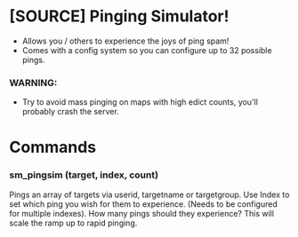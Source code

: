 # [SOURCE] Pinging Simulator!
- Allows you / others to experience the joys of ping spam!
- Comes with a config system so you can configure up to 32 possible pings.

### WARNING:
- Try to avoid mass pinging on maps with high edict counts, you'll probably crash the server.

# Commands
### sm_pingsim (target, index, count)
Pings an array of targets via userid, targetname or targetgroup.
Use Index to set which ping you wish for them to experience. (Needs to be configured for multiple indexes).
How many pings should they experience? This will scale the ramp up to rapid pinging.
